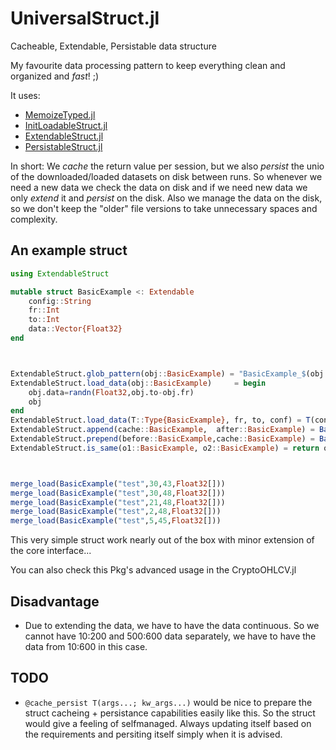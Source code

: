 # UniversalStruct.jl
Cacheable, Extendable, Persistable data structure

My favourite data processing pattern to keep everything clean and organized and *fast*! ;)

It uses: 
- [MemoizeTyped.jl](https://github.com/Cvikli/MemoizeTyped.jl)
- [InitLoadableStruct.jl](https://github.com/Cvikli/InitLoadableStruct.jl)
- [ExtendableStruct.jl](https://github.com/Cvikli/ExtendableStruct.jl)
- [PersistableStruct.jl](https://github.com/Cvikli/PersistableStruct.jl)

In short: We *cache* the return value per session, but we also *persist* the unio of the downloaded/loaded datasets on disk between runs. So whenever we need a new data we check the data on disk and if we need new data we only *extend* it and *persist* on the disk. Also we manage the data on the disk, so we don't keep the "older" file versions to take unnecessary spaces and complexity. 


## An example struct 
```julia
using ExtendableStruct

mutable struct BasicExample <: Extendable
	config::String
	fr::Int
	to::Int
	data::Vector{Float32}
end



ExtendableStruct.glob_pattern(obj::BasicExample) = "BasicExample_$(obj.config)_*_*"*".jld2"
ExtendableStruct.load_data(obj::BasicExample)     = begin
	obj.data=randn(Float32,obj.to-obj.fr)
	obj
end
ExtendableStruct.load_data(T::Type{BasicExample}, fr, to, conf) = T(conf,fr,to,randn(Float32,to-fr))
ExtendableStruct.append(cache::BasicExample,  after::BasicExample) = BasicExample(cache.config, cache.fr, after.to, vcat(cache.data,after.data)) 
ExtendableStruct.prepend(before::BasicExample,cache::BasicExample) = BasicExample(cache.config, before.fr, cache.to, vcat(before.data,cache.data)) 
ExtendableStruct.is_same(o1::BasicExample, o2::BasicExample) = return o1.config == o2.config && o1.fr == o2.fr && o1.to == o2.to



merge_load(BasicExample("test",30,43,Float32[]))
merge_load(BasicExample("test",30,48,Float32[]))
merge_load(BasicExample("test",21,48,Float32[]))
merge_load(BasicExample("test",2,48,Float32[]))
merge_load(BasicExample("test",5,45,Float32[]))
```
This very simple struct work nearly out of the box with minor extension of the core interface...

You can also check this Pkg's advanced usage in the CryptoOHLCV.jl

## Disadvantage
- Due to extending the data, we have to have the data continuous. So we cannot have 10:200 and 500:600 data separately, we have to have the data from 10:600 in this case. 

## TODO 
 - `@cache_persist T(args...; kw_args...)` would be nice to prepare the struct cacheing + persistance capabilities easily like this. So the struct would give a feeling of selfmanaged. Always updating itself based on the requirements and persiting itself simply when it is advised.

